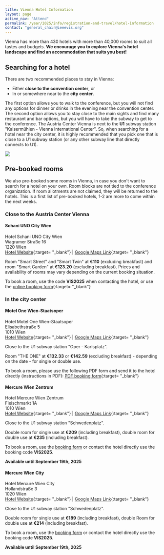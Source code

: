 ```yaml
---
title: Vienna Hotel Information
layout: page
active_nav: "Attend"
permalink: /year/2025/info/registration-and-travel/hotel-information
contact: "general_chair@ieeevis.org"
---
```


Vienna has more than 430 hotels with more than 40,000 rooms to suit all tastes and budgets.
**We encourage you to explore Vienna's hotel landscape and find an accommodation that suits you best!**

## Searching for a hotel

There are two recommended places to stay in Vienna:
* Either **close to the convention center**, or
* In or somewhere near to the **city center**.

The first option allows you to walk to the conference, but you will not find any options for dinner or drinks in the evening near the convention center.
The second option allows you to stay close to the main sights and find many restaurant and bar options, but you will have to take the subway to get to the conference.
The Austria Center Vienna is next to the **U1** subway station "Kaisermühlen - Vienna International Center".
So, when searching for a hotel near the city center, it is highly recommended that you pick one that is close to a U1 subway station (or any other subway line that directly connects to U1).

<p>
  <img src="/year/2025/assets/venue-and-travel/vienna-locations.jpg" />
</p>


## Pre-booked rooms

We also pre-booked some rooms in Vienna, in case you don't want to search for a hotel on your own.
Room blocks are not tied to the conference organization. If room allotments are not claimed, they will be returned to the hotels.
This is a first list of pre-booked hotels, 1-2 are more to come within the next weeks.


### Close to the Austria Center Vienna

#### Schani UNO City Wien
Hotel Schani UNO City Wien<br />
Wagramer Straße 16<br />
1220 Wien<br />
[Hotel Website](https://www.schanihotels.com/hotels/hotel-schani-uno-city){:target= "_blank"} | [Google Maps Link](https://maps.app.goo.gl/wVQBiCgmrRzKJdFU9){:target= "_blank"}

Room "Smart Street" and "Smart Twin" at **€110** (excluding breakfast) and room "Smart Garden" at **€123.20** (excluding breakfast).
Prices and availability of rooms may vary depending on the current booking situation.

To book a room, use the code **VIS2025** when contacting the hotel, or use the [online booking form](https://my.schanihotels.com/search/offers?PROMO_CODE=VIS2025&ADULTS=1&CHILDREN=&ARRIVAL=2025-11-04&DEPARTURE=2025-11-07&PROPERTY_IDS=VIEUNO){:target= "_blank"}


### In the city center

#### Motel One Wien-Staatsoper
Hotel Motel One Wien-Staatsoper<br />
Elisabethstraße 5<br />
1010 Wien<br />
[Hotel Website](https://www.motel-one.com/de/hotels/wien/hotel-wien-staatsoper){:target= "_blank"} | [Google Maps Link](https://maps.app.goo.gl/iDm9FCG9EB8SiZ789){:target= "_blank"}

Close to the U1 subway station "Oper - Karlsplatz".

Room "THE ONE" at **€132.33** or **€142.59** (excluding breakfast) - depending on the date - for single or double use.

To book a room, please use the following PDF form and send it to the hotel directly (instructions in PDF):
[PDF booking form](/year/2025/assets/venue-and-travel/MotelOne_Abrufformular.pdf){:target= "_blank"}

#### Mercure Wien Zentrum
Hotel Mercure Wien Zentrum<br />
Fleischmarkt 1A<br />
1010 Wien<br />
[Hotel Website](https://all.accor.com/hotel/0781/index.en.shtml){:target= "_blank"} | [Google Maps Link](https://maps.app.goo.gl/VgPjJWineBMpaK3WA){:target= "_blank"}

Close to the U1 subway station "Schwedenplatz".

Double room for single use at **€209** (including breakfast), double room for double use at **€235** (including breakfast).

To book a room, use the [booking form](/year/2025/assets/venue-and-travel/Mercure-Wien-Zentrum_BookingForm.docx) or contact the hotel directly use the booking code **VIS2025**.

**Available until September 19th, 2025**

#### Mercure Wien City
Hotel Mercure Wien City<br />
Hollandstraße 3<br />
1020 Wien<br />
[Hotel Website](https://all.accor.com/hotel/1568/index.en.shtml){:target= "_blank"} | [Google Maps Link](https://maps.app.goo.gl/MAhg5FoUzBsLHP677){:target= "_blank"}

Close to the U1 subway station "Schwedenplatz".

Double room for single use at **€189** (including breakfast), double Room for double use at **€214** (including breakfast).

To book a room, use the [booking form](/year/2025/assets/venue-and-travel/Mercure-Wien-City_BookingForm.docx) or contact the hotel directly use the booking code **VIS2025**.

**Available until September 19th, 2025**
